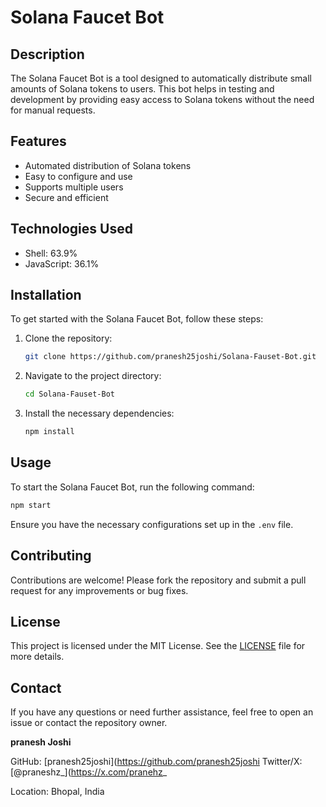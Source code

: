 # Solana Faucet Bot

## Description
The Solana Faucet Bot is a tool designed to automatically distribute small amounts of Solana tokens to users. This bot helps in testing and development by providing easy access to Solana tokens without the need for manual requests.

## Features
- Automated distribution of Solana tokens
- Easy to configure and use
- Supports multiple users
- Secure and efficient

## Technologies Used
- Shell: 63.9%
- JavaScript: 36.1%

## Installation
To get started with the Solana Faucet Bot, follow these steps:

1. Clone the repository:
   ```sh
   git clone https://github.com/pranesh25joshi/Solana-Fauset-Bot.git
   ```
2. Navigate to the project directory:
   ```sh
   cd Solana-Fauset-Bot
   ```
3. Install the necessary dependencies:
   ```sh
   npm install
   ```

## Usage
To start the Solana Faucet Bot, run the following command:
```sh
npm start
```
Ensure you have the necessary configurations set up in the `.env` file.

## Contributing
Contributions are welcome! Please fork the repository and submit a pull request for any improvements or bug fixes.

## License
This project is licensed under the MIT License. See the [LICENSE](LICENSE) file for more details.

## Contact
If you have any questions or need further assistance, feel free to open an issue or contact the repository owner.

**pranesh Joshi**

GitHub: [pranesh25joshi](https://github.com/pranesh25joshi 
Twitter/X: [@praneshz_](https://x.com/pranehz_

Location: Bhopal, India